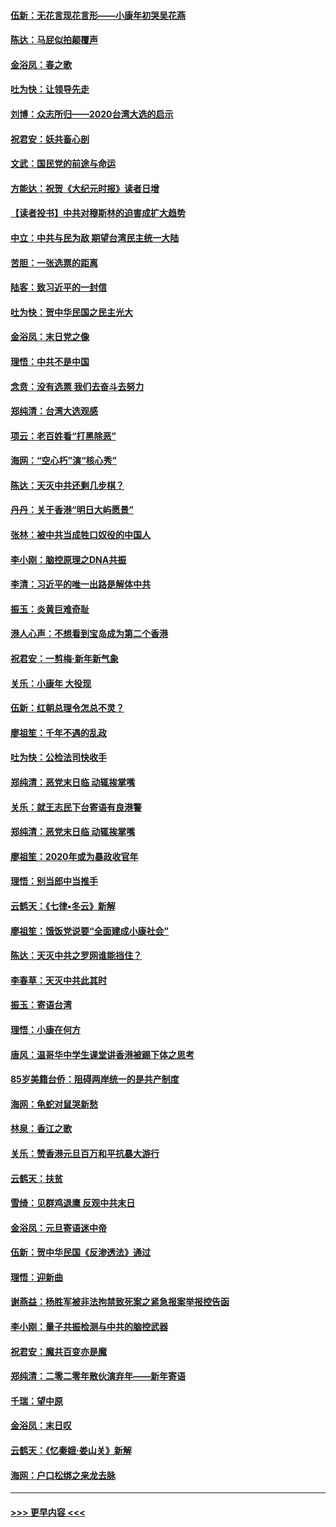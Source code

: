 #### [伍新：无花言现花言形——小康年初哭吴花燕](../pages/nsc993/n11800044.md?t=01171602) 
#### [陈达：马屁似拍颠覆声](../pages/nsc993/n11800010.md?t=01171602) 
#### [金浴凤：春之歌](../pages/nsc993/n11797687.md?t=01171602) 
#### [吐为快：让领导先走](../pages/nsc993/n11797512.md?t=01171602) 
#### [刘博：众志所归——2020台湾大选的启示](../pages/nsc993/n11796878.md?t=01171602) 
#### [祝君安：妖共畜心剖](../pages/nsc993/n11794273.md?t=01171602) 
#### [文武：国民党的前途与命运](../pages/nsc993/n11794198.md?t=01171602) 
#### [方能达：祝贺《大纪元时报》读者日增](../pages/nsc993/n11793807.md?t=01171602) 
#### [【读者投书】中共对穆斯林的迫害成扩大趋势](../pages/nsc993/n11791371.md?t=01171602) 
#### [中立：中共与民为敌 期望台湾民主统一大陆](../pages/nsc993/n11790392.md?t=01171602) 
#### [苦胆：一张选票的距离](../pages/nsc993/n11788914.md?t=01171602) 
#### [陆客：致习近平的一封信](../pages/nsc993/n11788867.md?t=01171602) 
#### [吐为快：贺中华民国之民主光大](../pages/nsc993/n11788618.md?t=01171602) 
#### [金浴凤：末日党之像](../pages/nsc993/n11787475.md?t=01171602) 
#### [理悟：中共不是中国](../pages/nsc993/n11787463.md?t=01171602) 
#### [念贲：没有选票  我们去奋斗去努力](../pages/nsc993/n11787398.md?t=01171602) 
#### [郑纯清：台湾大选观感](../pages/nsc993/n11786210.md?t=01171602) 
#### [项云：老百姓看“打黑除恶”](../pages/nsc993/n11785398.md?t=01171602) 
#### [海网：“空心朽”演“核心秀”](../pages/nsc993/n11783874.md?t=01171602) 
#### [陈达：天灭中共还剩几步棋？](../pages/nsc993/n11783719.md?t=01171602) 
#### [丹丹：关于香港“明日大屿愿景”](../pages/nsc993/n11783273.md?t=01171602) 
#### [张林：被中共当成牲口奴役的中国人](../pages/nsc993/n11782397.md?t=01171602) 
#### [李小刚：脑控原理之DNA共振](../pages/nsc993/n11780962.md?t=01171602) 
#### [李清：习近平的唯一出路是解体中共](../pages/nsc993/n11780866.md?t=01171602) 
#### [振玉：炎黄巨难奇耻](../pages/nsc993/n11779632.md?t=01171602) 
#### [港人心声：不想看到宝岛成为第二个香港](../pages/nsc993/n11778817.md?t=01171602) 
#### [祝君安：一剪梅‧新年新气象](../pages/nsc993/n11776340.md?t=01171602) 
#### [关乐：小康年 大役现](../pages/nsc993/n11774213.md?t=01171602) 
#### [伍新：红朝总理令怎总不灵？](../pages/nsc993/n11770813.md?t=01171602) 
#### [廖祖笙：千年不遇的乱政](../pages/nsc993/n11770373.md?t=01171602) 
#### [吐为快：公检法司快收手](../pages/nsc993/n11770359.md?t=01171602) 
#### [郑纯清：恶党末日临 动辄挨掌嘴](../pages/nsc993/n11769912.md?t=01171602) 
#### [关乐：就王志民下台寄语有良港警](../pages/nsc993/n11769903.md?t=01171602) 
#### [郑纯清：恶党末日临 动辄挨掌嘴](../pages/nsc993/n11769356.md?t=01171602) 
#### [廖祖笙：2020年或为暴政收官年](../pages/nsc993/n11768216.md?t=01171602) 
#### [理悟：别当郎中当推手](../pages/nsc993/n11768243.md?t=01171602) 
#### [云鹤天：《七律▪冬云》新解](../pages/nsc993/n11768204.md?t=01171602) 
#### [廖祖笙：饿饭党说要“全面建成小康社会”](../pages/nsc993/n11767482.md?t=01171602) 
#### [陈达：天灭中共之罗网谁能挡住？](../pages/nsc993/n11767465.md?t=01171602) 
#### [李春草：天灭中共此其时](../pages/nsc993/n11767452.md?t=01171602) 
#### [振玉：寄语台湾](../pages/nsc993/n11767432.md?t=01171602) 
#### [理悟：小康在何方](../pages/nsc993/n11767394.md?t=01171602) 
#### [唐风：温哥华中学生课堂讲香港被踢下体之思考](../pages/nsc993/n11766848.md?t=01171602) 
#### [85岁美籍台侨：阻碍两岸统一的是共产制度](../pages/nsc993/n11765043.md?t=01171602) 
#### [海网：龟蛇对鼠哭新愁](../pages/nsc993/n11764895.md?t=01171602) 
#### [林泉：香江之歌](../pages/nsc993/n11764415.md?t=01171602) 
#### [关乐：赞香港元旦百万和平抗暴大游行](../pages/nsc993/n11764382.md?t=01171602) 
#### [云鹤天：扶贫](../pages/nsc993/n11764245.md?t=01171602) 
#### [雪绮：见群鸡退鹰  反观中共末日](../pages/nsc993/n11762112.md?t=01171602) 
#### [金浴凤：元旦寄语迷中帝](../pages/nsc993/n11761788.md?t=01171602) 
#### [伍新：贺中华民国《反渗透法》通过](../pages/nsc993/n11761994.md?t=01171602) 
#### [理悟：迎新曲](../pages/nsc993/n11761152.md?t=01171602) 
#### [谢燕益：杨胜军被非法拘禁致死案之紧急报案举报控告函](../pages/nsc993/n11756134.md?t=01171602) 
#### [李小刚：量子共振检测与中共的脑控武器](../pages/nsc993/n11754518.md?t=01171602) 
#### [祝君安：魔共百变亦是魔](../pages/nsc993/n11754469.md?t=01171602) 
#### [郑纯清：二零二零年散伙演弃年——新年寄语](../pages/nsc993/n11754195.md?t=01171602) 
#### [千瑞：望中原](../pages/nsc993/n11754159.md?t=01171602) 
#### [金浴凤：末日叹](../pages/nsc993/n11752359.md?t=01171602) 
#### [云鹤天：《忆秦娥‧娄山关》新解](../pages/nsc993/n11752348.md?t=01171602) 
#### [海网：户口松绑之来龙去脉](../pages/nsc993/n11752328.md?t=01171602) 

----
#### [ >>> 更早内容 <<< ](../indexes/nsc993-earlier.md)
